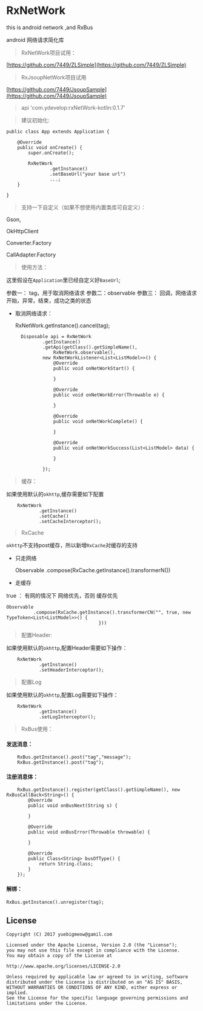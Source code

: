 # RxNetWork
this is android network ,and RxBus

android 网络请求简化库

> RxNetWork项目试用：

[https://github.com/7449/ZLSimple](https://github.com/7449/ZLSimple)

> RxJsoupNetWork项目试用

[https://github.com/7449/JsoupSample](https://github.com/7449/JsoupSample)

> api 'com.ydevelop:rxNetWork-kotlin:0.1.7'


> 建议初始化:

	public class App extends Application {
	
	    @Override
	    public void onCreate() {
	        super.onCreate();
	        
	        RxNetWork
	                .getInstance()
	                .setBaseUrl("your base url")
					...;
	    }
	
	}


> 支持一下自定义（如果不想使用内置类库可自定义）：

Gson,

OkHttpClient

Converter.Factory

CallAdapter.Factory


> 使用方法：

这里假设在`Application`里已经自定义好`BaseUrl`;

参数一： tag，用于取消网络请求
参数二：observable
参数三： 回调，网络请求开始，异常，结束，成功之类的状态


* 取消网络请求：

	RxNetWork.getInstance().cancel(tag);


        Disposable api = RxNetWork
                .getInstance()
                .getApi(getClass().getSimpleName(),
                	RxNetWork.observable(),
                new RxNetWorkListener<List<ListModel>>() {
                    @Override
                    public void onNetWorkStart() {

                    }

                    @Override
                    public void onNetWorkError(Throwable e) {

                    }

                    @Override
                    public void onNetWorkComplete() {

                    }

                    @Override
                    public void onNetWorkSuccess(List<ListModel> data) {

                    }
                  
                });



> 缓存：

如果使用默认的`okhttp`,缓存需要如下配置

        RxNetWork
                .getInstance()
                .setCache()
                .setCacheInterceptor();
                
> RxCache

`okhttp`不支持post缓存，所以新增`RxCache`对缓存的支持

* 只走网络 


    Observable
              .compose(RxCache.getInstance().<T>transformerN())
              
              
* 走缓存

true ： 有网的情况下 网络优先，否则 缓存优先

    Observable
              .compose(RxCache.getInstance().transformerCN("", true, new TypeToken<List<ListModel>>() {
                                      }))



> 配置Header:

如果使用默认的`okhttp`,配置Header需要如下操作：

        RxNetWork
                .getInstance()
                .setHeaderInterceptor();
		

> 配置Log

如果使用默认的`okhttp`,配置Log需要如下操作：

        RxNetWork
                .getInstance()
                .setLogInterceptor();

> RxBus使用：


#### 发送消息：

        RxBus.getInstance().post("tag","message");
        RxBus.getInstance().post("tag");

#### 注册消息体：

        RxBus.getInstance().register(getClass().getSimpleName(), new RxBusCallBack<String>() {
            @Override
            public void onBusNext(String s) {

            }

            @Override
            public void onBusError(Throwable throwable) {

            }

            @Override
            public Class<String> busOfType() {
                return String.class;
            }
        });

#### 解绑：

	RxBus.getInstance().unregister(tag);
	
	
## License

    Copyright (C) 2017 yuebigmeow@gamil.com

    Licensed under the Apache License, Version 2.0 (the "License");
    you may not use this file except in compliance with the License.
    You may obtain a copy of the License at

    http://www.apache.org/licenses/LICENSE-2.0

    Unless required by applicable law or agreed to in writing, software
    distributed under the License is distributed on an "AS IS" BASIS,
    WITHOUT WARRANTIES OR CONDITIONS OF ANY KIND, either express or implied.
    See the License for the specific language governing permissions and
    limitations under the License.




